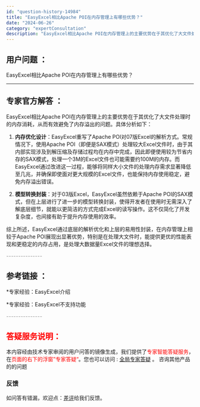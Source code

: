 ```yaml
---
id: "question-history-14984"
title: "EasyExcel相比Apache POI在内存管理上有哪些优势？"
date: "2024-06-26"
category: "expertConsultation"
description: "EasyExcel相比Apache POI在内存管理上的主要优势在于其优化了大文件处理时的内存消耗，从而有效避免了内存溢出的问题。具体分析如下：1. **内存优化设计**：EasyExcel重写了Apache POI对07版Excel的解析方式。常规情况下，使用Apache POI（即便是SAX模式"
---
```


## 用户问题 ： 
 EasyExcel相比Apache POI在内存管理上有哪些优势？  

---------------
## 专家官方解答 ：

EasyExcel相比Apache POI在内存管理上的主要优势在于其优化了大文件处理时的内存消耗，从而有效避免了内存溢出的问题。具体分析如下：

1. **内存优化设计**：EasyExcel重写了Apache POI对07版Excel的解析方式。常规情况下，使用Apache POI（即便是SAX模式）处理较大Excel文件时，由于其内部实现涉及到解压缩及存储过程均在内存中完成，因此即便使用较为节省内存的SAX模式，处理一个3M的Excel文件也可能需要约100M的内存。而EasyExcel通过改进这一过程，能够将同样大小文件的处理内存需求显著降低至几兆，并确保即使面对更大规模的Excel文件，也能保持内存使用稳定，避免内存溢出错误。

2. **模型转换封装**：对于03版Excel，EasyExcel虽然依赖于Apache POI的SAX模式，但在上层进行了进一步的模型转换封装，使得开发者在使用时无需深入了解底层细节，就能以更简洁的方式完成Excel的读写操作。这不仅简化了开发复杂度，也间接有助于提升内存使用的效率。

综上所述，EasyExcel通过底层的解析优化和上层的易用性封装，在内存管理上相较于Apache POI展现出显著优势，特别是在处理大文件时，能提供更优的性能表现和更稳定的内存占用，是处理大数据量Excel文件的理想选择。


<font color="#949494">---------------</font> 


## 参考链接 ：

*专家经验：EasyExcel介绍 
 
 *专家经验：EasyExcel不支持功能 


 <font color="#949494">---------------</font> 
 


## <font color="#FF0000">答疑服务说明：</font> 

本内容经由技术专家审阅的用户问答的镜像生成，我们提供了<font color="#FF0000">专家智能答疑服务</font>，在<font color="#FF0000">页面的右下的浮窗”专家答疑“</font>。您也可以访问 : [全局专家答疑](https://answer.opensource.alibaba.com/docs/intro) 。 咨询其他产品的的问题

### 反馈
如问答有错漏，欢迎点：[差评](https://ai.nacos.io/user/feedbackByEnhancerGradePOJOID?enhancerGradePOJOId=15909)给我们反馈。
